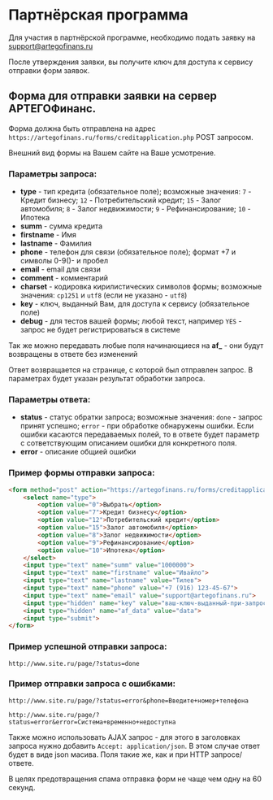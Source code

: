 # Партнёрская программа

Для участия в партнёрской программе, необходимо подать заявку на support@artegofinans.ru

После утверждения заявки, вы получите ключ для доступа к сервису отправки форм заявок.

## Форма для отправки заявки на сервер АРТЕГОФинанс.

Форма должна быть отправлена на адрес `https://artegofinans.ru/forms/creditapplication.php` POST запросом.

Внешний вид формы на Вашем сайте на Ваше усмотрение.

### Параметры запроса:

- **type** - тип кредита (обязательное поле); возможные значения: `7` - Кредит бизнесу; `12` - Потребительский кредит; `15` - Залог автомобиля; `8` - Залог недвижимости; `9` - Рефинансирование; `10` - Ипотека
- **summ** - сумма кредита
- **firstname** - Имя
- **lastname** - Фамилия
- **phone** - телефон для связи (обязательное поле); формат +7 и символы 0-9()- и пробел
- **email** - email для связи
- **comment** - комментарий
- **charset** - кодировка кирилистических символов формы; возможные значения: `cp1251` и `utf8` (если не указано - `utf8`)
- **key** - ключ, выданный Вам, для доступа к сервису (обязательное поле)
- **debug** - для тестов вашей формы; любой текст, например `YES` - запрос не будет регистрироваться в системе

Так же можно передавать любые поля начинающиеся на **af_** - они будут возвращены в ответе без изменений

Ответ возвращается на странице, с которой был отправлен запрос. В параметрах будет указан результат обработки запроса.

### Параметры ответа:

- **status** - статус обратки запроса; возможные значения: `done` - запрос принят успешно; `error` - при обработке обнаружены ошибки. Если ошибки касаются передаваемых полей, то в ответе будет параметр с сответствующим описанием ошибки для конкретного поля. 
- **error** - описание общией ошибки

### Пример формы отправки запроса:

```html
<form method="post" action="https://artegofinans.ru/forms/creditapplication.php">
	<select name="type">
		<option value="0">Выбрать</option>
		<option value="7">Кредит бизнесу</option>
		<option value="12">Потребительский кредит</option>
		<option value="15">Залог автомобиля</option>
		<option value="8">Залог недвижимости</option>
		<option value="9">Рефинансирование</option>
		<option value="10">Ипотека</option>
	</select>
	<input type="text" name="summ" value="1000000">
	<input type="text" name="firstname" value="Ивайло">
	<input type="text" name="lastname" value="Тилев">
	<input type="text" name="phone" value="+7 (916) 123-45-67">
	<input type="text" name="email" value="support@artegofinans.ru">
	<input type="hidden" name="key" value="ваш-ключ-выданный-при-запросе">
	<input type="hidden" name="af_data" value="data">
	<input type="submit">
</form>
```

### Пример успешной отправки запроса:

`http://www.site.ru/page/?status=done`

### Пример отправки запроса с ошибками:

`http://www.site.ru/page/?status=error&phone=Введите+номер+телефона`

`http://www.site.ru/page/?status=error&error=Система+временно+недоступна`

Также можно использовать AJAX запрос - для этого в заголовках запроса нужно добавить `Accept: application/json`. В этом случае ответ будет в виде json масива. Поля такие же, как и при HTTP запросе/ответе.

В целях предотвращения спама отправка форм не чаще чем одну на 60 секунд.
